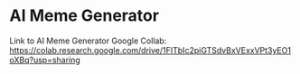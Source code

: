 # AI Meme Generator
Link to AI Meme Generator Google Collab: https://colab.research.google.com/drive/1FITbIc2piGTSdvBxVExxVPt3yEO1oXBq?usp=sharing
